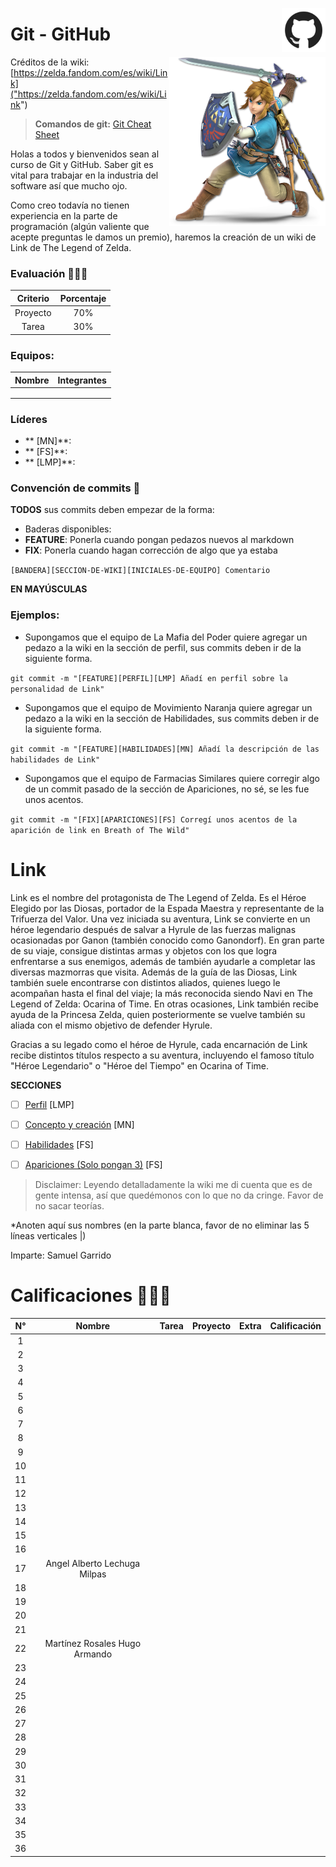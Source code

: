 <p>
  <img src="img/github.jpg" align = "right"  width="70" height="70" />
</p>

# Git - GitHub 

<p>
  <img src="img/link.png" align = "right"  width="250"/>
</p>

Créditos de la wiki:  [https://zelda.fandom.com/es/wiki/Link]("https://zelda.fandom.com/es/wiki/Link")

> **Comandos de git:** [Git Cheat Sheet]("https://zelda.fandom.com/wiki/Link")

Holas a todos y bienvenidos sean al curso de Git y GitHub. Saber git es vital para trabajar en la industria del software así que mucho ojo.

Como creo todavía no tienen experiencia en la parte de programación (algún valiente que acepte preguntas le damos un premio), haremos la creación de un wiki de Link de The Legend of Zelda.
### Evaluación 🤖✍🏻

| Criterio | Porcentaje|
|:--------:|:---------:|
| Proyecto |    70%    |
| Tarea    |    30%    |

### Equipos:

| Nombre   		      | Integrantes                    |
|:--------------------:|:------------------------------:|
|   |     |
|  	|     |
|  	|     |

### Líderes

- ** [MN]**: 
- ** [FS]**:
- ** [LMP]**:

### Convención de commits 👀

**TODOS** sus commits deben empezar de la forma: 

- Baderas disponibles: 
 - **FEATURE**: Ponerla cuando pongan pedazos nuevos al markdown
 - **FIX**: Ponerla cuando hagan corrección de algo que ya estaba

`[BANDERA][SECCION-DE-WIKI][INICIALES-DE-EQUIPO] Comentario`

**EN MAYÚSCULAS**

### Ejemplos: 

- Supongamos que el equipo de La Mafia del Poder quiere agregar un pedazo a la wiki en la sección de perfil, sus commits deben ir de la siguiente forma.

`git commit -m "[FEATURE][PERFIL][LMP] Añadí en perfil sobre la personalidad de Link"`

- Supongamos que el equipo de Movimiento Naranja quiere agregar un pedazo a la wiki en la sección de Habilidades, sus commits deben ir de la siguiente forma.

`git commit -m "[FEATURE][HABILIDADES][MN] Añadí la descripción de las habilidades de Link"`

- Supongamos que el equipo de Farmacias Similares quiere corregir algo de un commit pasado de la sección de Apariciones, no sé, se les fue unos acentos.

`git commit -m "[FIX][APARICIONES][FS] Corregí unos acentos de la aparición de link en Breath of The Wild"`



# Link

Link es el nombre del protagonista de The Legend of Zelda. Es el Héroe Elegido por las Diosas, portador de la Espada Maestra y representante de la Trifuerza del Valor. Una vez iniciada su aventura, Link se convierte en un héroe legendario después de salvar a Hyrule de las fuerzas malignas ocasionadas por Ganon (también conocido como Ganondorf). En gran parte de su viaje, consigue distintas armas y objetos con los que logra enfrentarse a sus enemigos, además de también ayudarle a completar las diversas mazmorras que visita. Además de la guía de las Diosas, Link también suele encontrarse con distintos aliados, quienes luego le acompañan hasta el final del viaje; la más reconocida siendo Navi en The Legend of Zelda: Ocarina of Time. En otras ocasiones, Link también recibe ayuda de la Princesa Zelda, quien posteriormente se vuelve también su aliada con el mismo objetivo de defender Hyrule.

Gracias a su legado como el héroe de Hyrule, cada encarnación de Link recibe distintos títulos respecto a su aventura, incluyendo el famoso título "Héroe Legendario" o "Héroe del Tiempo" en Ocarina of Time.


**SECCIONES**

- [ ] [Perfil]("") [LMP]
- [ ] [Concepto y creación]("") [MN]
- [ ] [Habilidades](Wiki/Habilidades.md) [FS]
- [ ] [Apariciones (Solo pongan 3)](Wiki/Apariciones.md) [FS]


> Disclaimer: Leyendo detalladamente la wiki me di cuenta que es de gente intensa, así que quedémonos con lo que no da cringe. Favor de no sacar teorías.


*Anoten aquí sus nombres (en la parte blanca, favor de no eliminar las 5 líneas verticales |)

Imparte: Samuel Garrido

# Calificaciones 🥇🥈🥉
|**N°**|**Nombre**|**Tarea**|**Proyecto**|**Extra**|**Calificación**|
|:----:|:--------:|:-------:|:----------:|:--------------:|:---------:|
|1|                         |||||
|2|                         |||||
|3|                         |||||
|4|                         |||||
|5|                         |||||
|6|                         |||||
|7|                         |||||
|8|                         |||||
|9|                         |||||
|10|                         |||||
|11|                         |||||
|12|                         |||||
|13|                         |||||
|14|                         |||||
|15|                         |||||
|16|                         |||||
|17|  Angel Alberto Lechuga Milpas                       |||||
|18|                         |||||
|19|                         |||||
|20|                         |||||
|21|                         |||||
|22|Martínez Rosales Hugo Armando|||||
|23|                         |||||
|24|                         |||||
|25|                         |||||
|26|                         |||||
|27|                         |||||
|28|                         |||||
|29|                         |||||
|30|                         |||||
|31|                         |||||
|32|                         |||||
|33|                         |||||
|34|                         |||||
|35|                         |||||
|36|                         |||||
